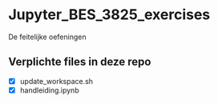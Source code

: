 # Jupyter_BES_3825_exercises 
De feitelijke oefeningen

## Verplichte files in deze repo
- [x] update_workspace.sh
- [x] handleiding.ipynb